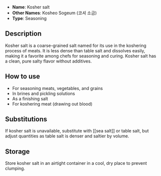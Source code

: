 - **Name**: Kosher salt
- **Other Names**: Kosheo Sogeum (코셔 소금)
- **Type**: Seasoning

## Description

Kosher salt is a coarse-grained salt named for its use in the koshering process of meats. It is less dense than table salt and dissolves easily, making it a favorite among chefs for seasoning and curing. Kosher salt has a clean, pure salty flavor without additives.

## How to use

- For seasoning meats, vegetables, and grains
- In brines and pickling solutions
- As a finishing salt
- For koshering meat (drawing out blood)

## Substitutions

If kosher salt is unavailable, substitute with [[sea salt]] or table salt, but adjust quantities as table salt is denser and saltier by volume.

## Storage

Store kosher salt in an airtight container in a cool, dry place to prevent clumping. 